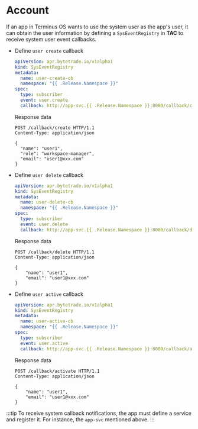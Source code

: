 # Account

If an app in Terminus OS wants to use the system user as the app's user, it can obtain the user information by defining a `SysEventRegistry` in **TAC** to receive system user event callbacks.

- Define `user create` callback

  ```yaml
  apiVersion: apr.bytetrade.io/v1alpha1
  kind: SysEventRegistry
  metadata:
    name: user-create-cb
    namespace: "{{ .Release.Namespace }}"
  spec:
    type: subscriber
    event: user.create
    callback: http://app-svc.{{ .Release.Namespace }}:8080/callback/create
  ```
  Response data
  ```http
  POST /callback/create HTTP/1.1
  Content-Type: application/json

  {
    "name": "user1",
    "role": "workspace-manager",
    "email": "user1@xxx.com"
  }
  ```

- Define `user delete` callback

  ```yaml
  apiVersion: apr.bytetrade.io/v1alpha1
  kind: SysEventRegistry
  metadata:
    name: user-delete-cb
    namespace: "{{ .Release.Namespace }}"
  spec:
    type: subscriber
    event: user.delete
    callback: http://app-svc.{{ .Release.Namespace }}:8080/callback/delete
  ```
  Response data
  ```http
  POST /callback/delete HTTP/1.1
  Content-Type: application/json

  {
      "name": "user1",
      "email": "user1@xxx.com"
  }
  ```

- Define `user active` callback

  ```yaml
  apiVersion: apr.bytetrade.io/v1alpha1
  kind: SysEventRegistry
  metadata:
    name: user-active-cb
    namespace: "{{ .Release.Namespace }}"
  spec:
    type: subscriber
    event: user.active
    callback: http://app-svc.{{ .Release.Namespace }}:8080/callback/activate
  ```
  Response data
  ```http
  POST /callback/activate HTTP/1.1
  Content-Type: application/json

  {
      "name": "user1",
      "email": "user1@xxx.com"
  }
  ```

:::tip
To receive system callback notifications, the app must define a service and register it. For instance, the `app-svc` mentioned above.
:::